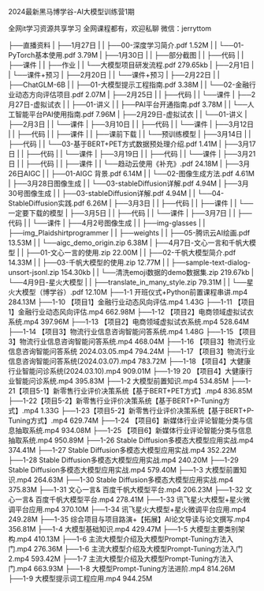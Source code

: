 2024最新黑马博学谷-AI大模型训练营1期

全网it学习资源共享学习
全网课程都有，欢迎私聊
微信：jerryttom


├──直播资料
 | ├──1月27日
 | | ├──00-深度学习简介.pdf 1.52M
 | | └──01-PyTorch基本使用.pdf 3.79M
 | ├──1月30日
 | | ├──部分截图
 | | ├──代码
 | | ├──课件
 | | ├──作业
 | | └──大模型项目研发流程.pdf 279.65kb
 | ├──2月1日
 | | └──课件+预习
 | ├──2月20日
 | | └──课件+预习
 | ├──2月22日
 | | ├──ChatGLM-6B
 | | ├──01-大模型提示工程指南.pdf 3.38M
 | | └──02-金融行业动态方向评估项目.pdf 2.07M
 | ├──2月25日
 | | ├──代码
 | | └──课件
 | ├──2月27日-虚拟试衣
 | | ├──01-讲义
 | | ├──PAI平台开通指南.pdf 3.78M
 | | └──人工智能平台PAI使用指南.pdf 7.96M
 | ├──2月29日-虚拟试衣
 | | └──01-讲义
 | ├──2月3日
 | | └──课件
 | ├──3月10日
 | | ├──代码
 | | └──课件
 | ├──3月12日
 | | ├──代码
 | | ├──课件
 | | ├──课前下载
 | | └──预训练模型
 | ├──3月14日
 | | ├──代码
 | | └──03-基于BERT+PET方式数据预处理介绍.pdf 1.41M
 | ├──3月17日
 | | ├──代码
 | | └──课件
 | ├──3月19日
 | | ├──代码
 | | └──课件
 | ├──3月21日
 | | ├──代码
 | | ├──课件
 | | └──趋动云使用《补充》.pdf 24.18M
 | ├──3月26日AIGC
 | | ├──01-AIGC 背景.pdf 6.14M
 | | └──02-图像生成方法.pdf 4.61M
 | ├──3月28日图像生成
 | | └──03-stableDiffusion详解.pdf 4.94M
 | ├──3月30号图像生成
 | | ├──03-stableDiffusion详解.pdf 4.94M
 | | └──04-StableDiffusion实践.pdf 6.26M
 | ├──3月3日
 | | ├──代码
 | | ├──课件
 | | └──一定要下载的模型
 | ├──3月5日
 | | ├──代码
 | | └──课件
 | ├──3月7日
 | | ├──代码
 | | └──课件
 | ├──4月2号图像生成
 | | ├──img-glasses
 | | ├──img_Plaidshirtprogrammer
 | | ├──weights
 | | ├──05-腾讯云AI绘画.pdf 13.53M
 | | └──aigc_demo_origin.zip 6.38M
 | ├──4月7日-文心一言和千帆大模型
 | | ├──01-文心一言的使用.zip 22.00M
 | | ├──02-千帆大模型简介.pdf 14.33M
 | | ├──03-千帆大模型的使用.zip 12.77M
 | | ├──sample-text-dialog-unsort-jsonl.zip 154.30kb
 | | └──清洗emoji数据的demo数据集.zip 219.67kb
 | └──4月9日-星火大模型
 | | ├──translate_in_many_style.zip 79.31M
 | | └──星火大模型（博学谷）.pdf 12.10M
 ├──1-1 开班仪式+Python前置课程串讲.mp4 284.13M
 ├──1-10 【项目1】金融行业动态风向评估.mp4 1.43G
 ├──1-11 【项目1】金融行业动态风向评估.mp4 662.98M
 ├──1-12 【项目2】电商领域虚拟试衣系统.mp4 397.96M
 ├──1-13 【项目2】电商领域虚拟试衣系统.mp4 528.64M
 ├──1-14 【项目3】物流行业信息咨询智能问答系统.mp4 1.48G
 ├──1-15 【项目3】物流行业信息咨询智能问答系统.mp4 468.04M
 ├──1-16 【项目3】物流行业信息咨询智能问答系统 2024.03.05.mp4 794.24M
 ├──1-17 【项目3】物流行业信息咨询智能问答系统(2024.03.07).mp4 783.72M
 ├──1-18 【项目4】大健康行业智能问诊系统(2024.03.10).mp4 909.01M
 ├──1-19 20 【项目4】大健康行业智能问诊系统.mp4 395.83M
 ├──1-2 大模型前置知识.mp4 534.85M
 ├──1-21【项目5-1】新零售行业评价决策系统【基于BERT+PET方式】.mp4 836.85M
 ├──1-22【项目5-2】新零售行业评价决策系统【基于BERT+P-Tuning方式】.mp4 1.33G
 ├──1-23【项目5-2】新零售行业评价决策系统【基于BERT+P-Tuning方式】.mp4 629.74M
 ├──1-24 【项目6】新媒体行业评论智能分类与信息抽取系统.mp4 934.08M
 ├──1-25 【项目6】新媒体行业评论智能分类与信息抽取系统.mp4 950.89M
 ├──1-26 Stable Diffusion多模态大模型应用实战.mp4 374.41M
 ├──1-27 Stable Diffusion多模态大模型应用实战.mp4 352.22M
 ├──1-28 Stable Diffusion多模态大模型应用实战.mp4 240.20M
 ├──1-29 Stable Diffusion多模态大模型应用实战.mp4 579.40M
 ├──1-3 大模型前置知识.mp4 264.63M
 ├──1-30 Stable Diffusion多模态大模型应用实战.mp4 375.83M
 ├──1-31 文心一言&amp; 百度千帆大模型平台.mp4 206.23M
 ├──1-32 文心一言&amp; 百度千帆大模型平台.mp4 278.41M
 ├──1-33 讯飞星火大模型+星火微调平台应用.mp4 370.10M
 ├──1-34 讯飞星火大模型+星火微调平台应用.mp4 249.28M
 ├──1-35 综合项目与项目路演+【拓展】AI论文导读与论文撰写.mp4 356.81M
 ├──1-4 大模型基础知识.mp4 429.47M
 ├──1-5 大模型主要类别架构.mp4 410.13M
 ├──1-6 主流大模型介绍及大模型Prompt-Tuning方法入门.mp4 276.36M
 ├──1-6 主流大模型介绍及大模型Prompt-Tuning方法入门2.mp4 593.42M
 ├──1-7 主流大模型介绍及大模型Prompt-Tuning方法入门.mp4 663.93M
 ├──1-8 大模型Prompt-Tuning方法进阶.mp4 814.26M
 ├──1-9 大模型提示词工程应用.mp4 944.25M